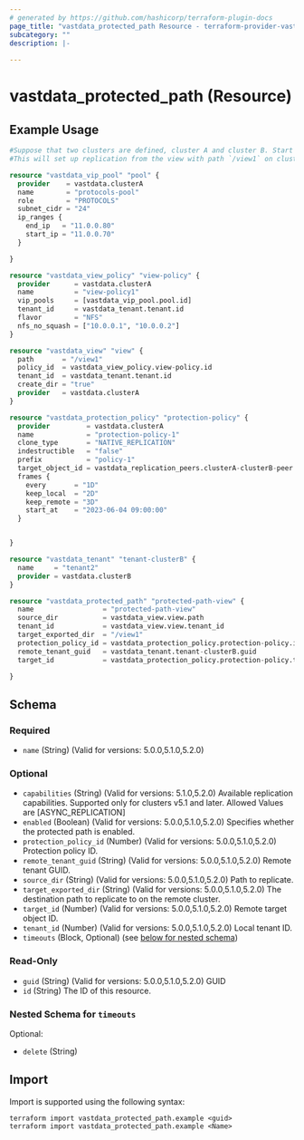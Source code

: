 ```yaml
---
# generated by https://github.com/hashicorp/terraform-plugin-docs
page_title: "vastdata_protected_path Resource - terraform-provider-vastdata"
subcategory: ""
description: |-
  
---
```


# vastdata_protected_path (Resource)



## Example Usage

```terraform
#Suppose that two clusters are defined, cluster A and cluster B. Start with defining all components that will be required to define a protected path.
#This will set up replication from the view with path `/view1` on cluster A to the remote path `/view1` on cluster B.

resource "vastdata_vip_pool" "pool" {
  provider    = vastdata.clusterA
  name        = "protocols-pool"
  role        = "PROTOCOLS"
  subnet_cidr = "24"
  ip_ranges {
    end_ip   = "11.0.0.80"
    start_ip = "11.0.0.70"
  }

}

resource "vastdata_view_policy" "view-policy" {
  provider      = vastdata.clusterA
  name          = "view-policy1"
  vip_pools     = [vastdata_vip_pool.pool.id]
  tenant_id     = vastdata_tenant.tenant.id
  flavor        = "NFS"
  nfs_no_squash = ["10.0.0.1", "10.0.0.2"]
}

resource "vastdata_view" "view" {
  path       = "/view1"
  policy_id  = vastdata_view_policy.view-policy.id
  tenant_id  = vastdata_tenant.tenant.id
  create_dir = "true"
  provider   = vastdata.clusterA
}

resource "vastdata_protection_policy" "protection-policy" {
  provider         = vastdata.clusterA
  name             = "protection-policy-1"
  clone_type       = "NATIVE_REPLICATION"
  indestructible   = "false"
  prefix           = "policy-1"
  target_object_id = vastdata_replication_peers.clusterA-clusterB-peer.id
  frames {
    every       = "1D"
    keep_local  = "2D"
    keep_remote = "3D"
    start_at    = "2023-06-04 09:00:00"
  }


}

resource "vastdata_tenant" "tenant-clusterB" {
  name     = "tenant2"
  provider = vastdata.clusterB
}

resource "vastdata_protected_path" "protected-path-view" {
  name                 = "protected-path-view"
  source_dir           = vastdata_view.view.path
  tenant_id            = vastdata_view.view.tenant_id
  target_exported_dir  = "/view1"
  protection_policy_id = vastdata_protection_policy.protection-policy.id
  remote_tenant_guid   = vastdata_tenant.tenant-clusterB.guid
  target_id            = vastdata_protection_policy.protection-policy.target_object_id

}
```

<!-- schema generated by tfplugindocs -->
## Schema

### Required

- `name` (String) (Valid for versions: 5.0.0,5.1.0,5.2.0)

### Optional

- `capabilities` (String) (Valid for versions: 5.1.0,5.2.0) Available replication capabilities. Supported only for clusters v5.1 and later. Allowed Values are [ASYNC_REPLICATION]
- `enabled` (Boolean) (Valid for versions: 5.0.0,5.1.0,5.2.0) Specifies whether the protected path is enabled.
- `protection_policy_id` (Number) (Valid for versions: 5.0.0,5.1.0,5.2.0) Protection policy ID.
- `remote_tenant_guid` (String) (Valid for versions: 5.0.0,5.1.0,5.2.0) Remote tenant GUID.
- `source_dir` (String) (Valid for versions: 5.0.0,5.1.0,5.2.0) Path to replicate.
- `target_exported_dir` (String) (Valid for versions: 5.0.0,5.1.0,5.2.0) The destination path to replicate to on the remote cluster.
- `target_id` (Number) (Valid for versions: 5.0.0,5.1.0,5.2.0) Remote target object ID.
- `tenant_id` (Number) (Valid for versions: 5.0.0,5.1.0,5.2.0) Local tenant ID.
- `timeouts` (Block, Optional) (see [below for nested schema](#nestedblock--timeouts))

### Read-Only

- `guid` (String) (Valid for versions: 5.0.0,5.1.0,5.2.0) GUID
- `id` (String) The ID of this resource.

<a id="nestedblock--timeouts"></a>
### Nested Schema for `timeouts`

Optional:

- `delete` (String)

## Import

Import is supported using the following syntax:

```shell
terraform import vastdata_protected_path.example <guid>
terraform import vastdata_protected_path.example <Name>
```
